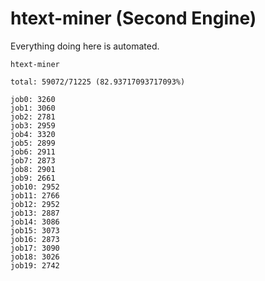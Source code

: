 # htext-miner (Second Engine)

Everything doing here is automated.

```
htext-miner

total: 59072/71225 (82.93717093717093%)

job0: 3260
job1: 3060
job2: 2781
job3: 2959
job4: 3320
job5: 2899
job6: 2911
job7: 2873
job8: 2901
job9: 2661
job10: 2952
job11: 2766
job12: 2952
job13: 2887
job14: 3086
job15: 3073
job16: 2873
job17: 3090
job18: 3026
job19: 2742
```